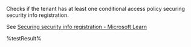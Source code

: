 Checks if the tenant has at least one conditional access policy securing security info registration.

See [Securing security info registration - Microsoft Learn](https://learn.microsoft.com/entra/identity/conditional-access/howto-conditional-access-policy-registration)
<!--- Results --->
%testResult%
